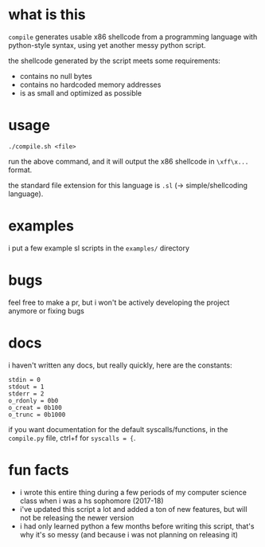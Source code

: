 # what is this
`compile` generates usable x86 shellcode from a programming language with python-style syntax, using yet another messy python script.

the shellcode generated by the script meets some requirements:
* contains no null bytes
* contains no hardcoded memory addresses
* is as small and optimized as possible

# usage
```
./compile.sh <file>
```

run the above command, and it will output the x86 shellcode in `\xff\x...` format.

the standard file extension for this language is `.sl` (-> simple/shellcoding language).

# examples
i put a few example sl scripts in the `examples/` directory

# bugs
feel free to make a pr, but i won't be actively developing the project anymore or fixing bugs

# docs
i haven't written any docs, but really quickly, here are the constants:
```
stdin = 0
stdout = 1
stderr = 2
o_rdonly = 0b0
o_creat = 0b100
o_trunc = 0b1000
```

if you want documentation for the default syscalls/functions, in the `compile.py` file, ctrl+f for `syscalls = {`.

# fun facts
* i wrote this entire thing during a few periods of my computer science class when i was a hs sophomore (2017-18)
* i've updated this script a lot and added a ton of new features, but will not be releasing the newer version
* i had only learned python a few months before writing this script, that's why it's so messy (and because i was not planning on releasing it)
